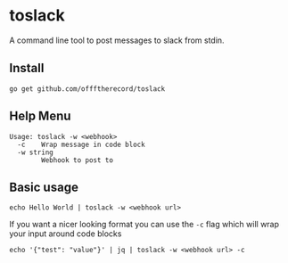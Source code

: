 # toslack
A command line tool to post messages to slack from stdin.

## Install
```
go get github.com/offftherecord/toslack
```
## Help Menu
```
Usage: toslack -w <webhook>
  -c    Wrap message in code block
  -w string
        Webhook to post to
```
## Basic usage
```
echo Hello World | toslack -w <webhook url>
```
If you want a nicer looking format you can use the `-c` flag which will wrap your input around code blocks

```
echo '{"test": "value"}' | jq | toslack -w <webhook url> -c
```